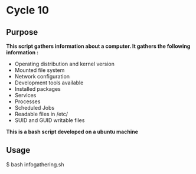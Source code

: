 
<h1> Cycle 10</h1>
<h2> Purpose</h2>

<b> This script gathers information about a computer. It gathers the following information :</b> <br>

- Operating distribution and kernel version <br>
- Mounted file system <br>
- Network configuration <br>
- Development tools available <br>
- Installed packages <br>
- Services <br>
- Processes <br>
- Scheduled Jobs <br>
- Readable files in /etc/ <br>
- SUID and GUID writable files <br>

<b> This is a bash script developed on a ubuntu machine </b> <br>
<h2> Usage</h2>

$ bash infogathering.sh
